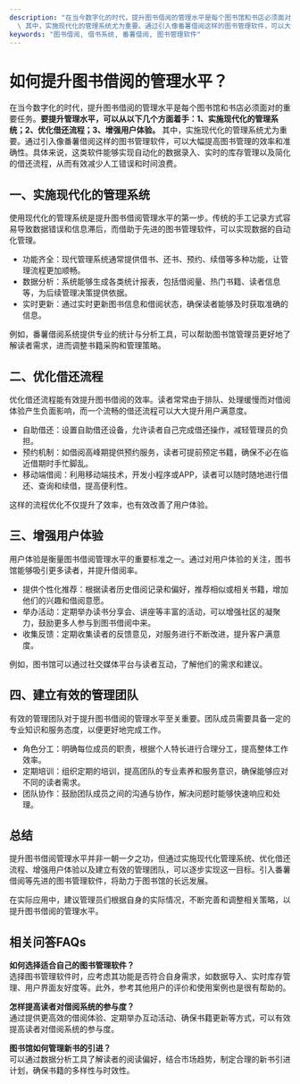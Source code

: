```yaml
---
description: "在当今数字化的时代，提升图书借阅的管理水平是每个图书馆和书店必须面对的重要任务。**要提升管理水平，可以从以下几个方面着手：1、实施现代化的管理系统；2、优化借还流程；3、增强用户体验。**\
  \ 其中，实施现代化的管理系统尤为重要。通过引入像番薯借阅这样的图书管理软件，可以大幅提高图书管理的效率和准确性。具体来说，这类软件能够实现自动化的数据录入、实时的库存管理以及简化的借还流程，从而有效减少人工错误和时间浪费。"
keywords: "图书借阅, 借书系统, 番薯借阅, 图书管理软件"
---
```

# 如何提升图书借阅的管理水平？

在当今数字化的时代，提升图书借阅的管理水平是每个图书馆和书店必须面对的重要任务。**要提升管理水平，可以从以下几个方面着手：1、实施现代化的管理系统；2、优化借还流程；3、增强用户体验。** 其中，实施现代化的管理系统尤为重要。通过引入像番薯借阅这样的图书管理软件，可以大幅提高图书管理的效率和准确性。具体来说，这类软件能够实现自动化的数据录入、实时的库存管理以及简化的借还流程，从而有效减少人工错误和时间浪费。

## 一、实施现代化的管理系统

使用现代化的管理系统是提升图书借阅管理水平的第一步。传统的手工记录方式容易导致数据错误和信息滞后，而借助于先进的图书管理软件，可以实现数据的自动化管理。

- 功能齐全：现代管理系统通常提供借书、还书、预约、续借等多种功能，让管理流程更加顺畅。
- 数据分析：系统能够生成各类统计报表，包括借阅量、热门书籍、读者信息等，为后续管理决策提供依据。
- 实时更新：通过实时更新图书信息和借阅状态，确保读者能够及时获取准确的信息。

例如，番薯借阅系统提供专业的统计与分析工具，可以帮助图书馆管理员更好地了解读者需求，进而调整书籍采购和管理策略。

## 二、优化借还流程

优化借还流程能有效提升图书借阅的效率。读者常常由于排队、处理缓慢而对借阅体验产生负面影响，而一个流畅的借还流程可以大大提升用户满意度。

- 自助借还：设置自助借还设备，允许读者自己完成借还操作，减轻管理员的负担。
- 预约机制：如借阅高峰期提供预约服务，读者可提前预定书籍，确保不必在临近借期时手忙脚乱。
- 移动端借阅：利用移动端技术，开发小程序或APP，读者可以随时随地进行借还、查询和续借，提高便利性。

这样的流程优化不仅提升了效率，也有效改善了用户体验。

## 三、增强用户体验

用户体验是衡量图书借阅管理水平的重要标准之一。通过对用户体验的关注，图书馆能够吸引更多读者，并提升借阅率。

- 提供个性化推荐：根据读者历史借阅记录和偏好，推荐相似或相关书籍，增加他们的兴趣和借阅意愿。
- 举办活动：定期举办读书分享会、讲座等丰富的活动，可以增强社区的凝聚力，鼓励更多人参与到图书借阅中来。
- 收集反馈：定期收集读者的反馈意见，对服务进行不断改进，提升客户满意度。

例如，图书馆可以通过社交媒体平台与读者互动，了解他们的需求和建议。

## 四、建立有效的管理团队

有效的管理团队对于提升图书借阅的管理水平至关重要。团队成员需要具备一定的专业知识和服务态度，以便更好地完成工作。

- 角色分工：明确每位成员的职责，根据个人特长进行合理分工，提高整体工作效率。
- 定期培训：组织定期的培训，提高团队的专业素养和服务意识，确保能够应对不同的读者需求。
- 团队协作：鼓励团队成员之间的沟通与协作，解决问题时能够快速响应和处理。

## 总结

提升图书借阅管理水平并非一朝一夕之功，但通过实施现代化管理系统、优化借还流程、增强用户体验以及建立有效的管理团队，可以逐步实现这一目标。引入番薯借阅等先进的图书管理软件，将助力于图书馆的长远发展。

在实际应用中，建议管理员们根据自身的实际情况，不断完善和调整相关策略，以提升图书借阅的管理水平。

## 相关问答FAQs
**如何选择适合自己的图书管理软件？**  
选择图书管理软件时，应考虑其功能是否符合自身需求，如数据导入、实时库存管理、用户界面友好度等。此外，参考其他用户的评价和使用案例也是很有帮助的。

**怎样提高读者对借阅系统的参与度？**  
通过提供更高效的借阅体验、定期举办互动活动、确保书籍更新等方式，可以有效提高读者对借阅系统的参与度。

**图书馆如何管理新书的引进？**  
可以通过数据分析工具了解读者的阅读偏好，结合市场趋势，制定合理的新书引进计划，确保书籍的多样性与时效性。

